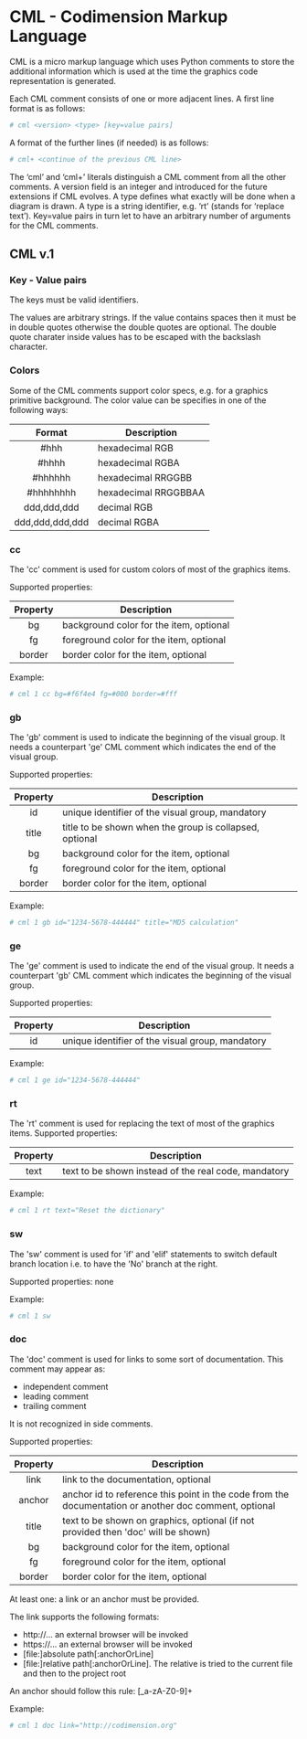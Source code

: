 # CML - Codimension Markup Language


CML is a micro markup language which uses Python comments to store the
additional information which is used at the time the graphics code
representation is generated.

Each CML comment consists of one or more adjacent lines. A first line format
is as follows:

```python
# cml <version> <type> [key=value pairs]
```

A format of the further lines (if needed) is as follows:

```python
# cml+ <continue of the previous CML line>
```

The ‘cml’ and ‘cml+’ literals distinguish a CML comment from all the other
comments. A version field is an integer and introduced for the future
extensions if CML evolves. A type defines what exactly will be done when a
diagram is drawn. A type is a string identifier, e.g. ‘rt’ (stands for ‘replace
text’). Key=value pairs in turn let to have an arbitrary number of arguments
for the CML comments.


## CML v.1

### Key - Value pairs

The keys must be valid identifiers.

The values are arbitrary strings. If the value contains spaces then it must be
in double quotes otherwise the double quotes are optional. The double quote
charater inside values has to be escaped with the backslash character. 

### Colors

Some of the CML comments support color specs, e.g. for a graphics primitive
background. The color value can be specifies in one of the following ways:

| Format          | Description          |
| :-------------: | -------------------- |
| #hhh            | hexadecimal RGB      |
| #hhhh           | hexadecimal RGBA     |
| #hhhhhh         | hexadecimal RRGGBB   |
| #hhhhhhhh       | hexadecimal RRGGBBAA |
| ddd,ddd,ddd     | decimal RGB          |
| ddd,ddd,ddd,ddd | decimal RGBA         |



### cc

The 'cc' comment is used for custom colors of most of the graphics items.

Supported properties:

| Property | Description                             |
| :------: | --------------------------------------- |
| bg       | background color for the item, optional |
| fg       | foreground color for the item, optional |
| border   | border color for the item, optional     |


Example:
```python
# cml 1 cc bg=#f6f4e4 fg=#000 border=#fff
```

### gb

The 'gb' comment is used to indicate the beginning of the visual group.
It needs a counterpart 'ge' CML comment which indicates the end of the visual
group.

Supported properties:

| Property | Description                                             |
| :------: | ------------------------------------------------------- |
| id       | unique identifier of the visual group, mandatory        |
| title    | title to be shown when the group is collapsed, optional |
| bg       | background color for the item, optional                 |
| fg       | foreground color for the item, optional                 |
| border   | border color for the item, optional                     |


Example:
```python
# cml 1 gb id="1234-5678-444444" title="MD5 calculation"
```

### ge

The 'ge' comment is used to indicate the end of the visual group. It needs a
counterpart 'gb' CML comment which indicates the beginning of the visual group.


Supported properties:

| Property | Description                                      |
| :------: | ------------------------------------------------ |
| id       | unique identifier of the visual group, mandatory |


Example:
```python
# cml 1 ge id="1234-5678-444444"
```


### rt

The 'rt' comment is used for replacing the text of most of the graphics items.
Supported properties:

| Property | Description                                          |
| :------: | ---------------------------------------------------- |
| text     | text to be shown instead of the real code, mandatory |


Example:
```python
# cml 1 rt text="Reset the dictionary"
```

### sw

The 'sw' comment is used for 'if' and 'elif' statements to switch default branch
location i.e. to have the 'No' branch at the right.

Supported properties: none


Example:
```python
# cml 1 sw
```



### doc

The 'doc' comment is used for links to some sort of documentation.
This comment may appear as:
- independent comment
- leading comment
- trailing comment

It is not recognized in side comments.


Supported properties:

| Property | Description                                          |
| :------: | ---------------------------------------------------- |
| link     | link to the documentation, optional |
| anchor   | anchor id to reference this point in the code from the documentation or another doc comment, optional |
| title    | text to be shown on graphics, optional (if not provided then 'doc' will be shown) |
| bg       | background color for the item, optional                 |
| fg       | foreground color for the item, optional                 |
| border   | border color for the item, optional                     |

At least one: a link or an anchor must be provided.

The link supports the following formats:
- http://... an external browser will be invoked
- https://... an external browser will be invoked
- [file:]absolute path[:anchorOrLine]
- [file:]relative path[:anchorOrLine]. The relative is tried to the current file and then to the project root

An anchor should follow this rule: [_a-zA-Z0-9]+


Example:
```python
# cml 1 doc link="http://codimension.org"
```


